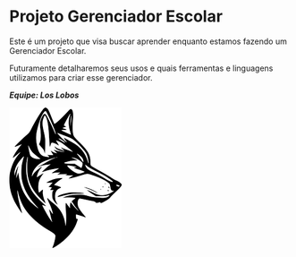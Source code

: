 # Projeto Gerenciador Escolar
Este é um projeto que visa buscar aprender enquanto estamos fazendo um Gerenciador Escolar. 

Futuramente detalharemos seus usos e quais ferramentas e linguagens utilizamos para criar esse gerenciador.



**_Equipe: Los Lobos_**

<img src="/assets/img/logo.png">
